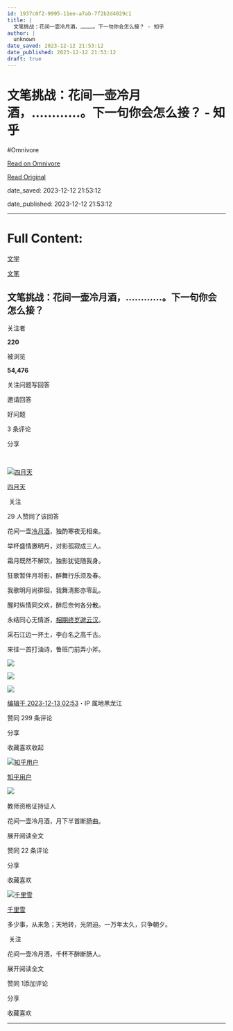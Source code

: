 ```yaml
---
id: 1937c0f2-9995-11ee-a7ab-7f2b2d4029c1
title: |
  文笔挑战：花间一壶冷月酒，…………。下一句你会怎么接？ - 知乎
author: |
  unknown
date_saved: 2023-12-12 21:53:12
date_published: 2023-12-12 21:53:12
draft: true
---
```


# 文笔挑战：花间一壶冷月酒，…………。下一句你会怎么接？ - 知乎
#Omnivore

[Read on Omnivore](https://omnivore.app/me/-18c6261a16d)

[Read Original](https://www.zhihu.com/question/634506538/answer/3323775522)

date_saved: 2023-12-12 21:53:12

date_published: 2023-12-12 21:53:12

--- 

# Full Content: 

[文学](https://www.zhihu.com/topic/19556423)

[文笔](https://www.zhihu.com/topic/19573489)

## 文笔挑战：花间一壶冷月酒，…………。下一句你会怎么接？

关注者

**220**

被浏览

**54,476**

关注问题​写回答

​邀请回答

​好问题

​3 条评论

​分享

​

[![四月天](https://proxy-prod.omnivore-image-cache.app/0x0,sYZn5_0KfmnxgOd3_gjT_eYNCkc6Pukfx-POSj06COAc/https://pica.zhimg.com/v2-9ef18e3430df3b9caf3635859f6636b0_l.jpg?source=2c26e567)](https://www.zhihu.com/people/51-23-55-60-69)

[四月天](https://www.zhihu.com/people/51-23-55-60-69)

​ 关注

29 人赞同了该回答

花间一壶[冷月酒](https://www.zhihu.com/search?q=%E5%86%B7%E6%9C%88%E9%85%92&search%5Fsource=Entity&hybrid%5Fsearch%5Fsource=Entity&hybrid%5Fsearch%5Fextra=%7B%22sourceType%22%3A%22answer%22%2C%22sourceId%22%3A3323775522%7D)，独酌寒夜无相亲。

举杯盛情邀明月，对影孤寂成三人。

霜月既然不解饮，独影犹徒随我身。

狂歌暂伴月将影，醉舞行乐须及春。

我歌明月尚徘徊，我舞清影亦零乱。

醒时纵情同交欢，醉后奈何各分散。

永结同心无情游，[相期终岁邈云汉](https://www.zhihu.com/search?q=%E7%9B%B8%E6%9C%9F%E7%BB%88%E5%B2%81%E9%82%88%E4%BA%91%E6%B1%89&search%5Fsource=Entity&hybrid%5Fsearch%5Fsource=Entity&hybrid%5Fsearch%5Fextra=%7B%22sourceType%22%3A%22answer%22%2C%22sourceId%22%3A3323775522%7D)。

采石江边一抔土，李白名之高千古。

来往一首打油诗，鲁班门前弄小斧。

![](https://proxy-prod.omnivore-image-cache.app/1280x926,ssGvIhjkUqQn508lNLtyhcSA1lSIU0vHLZOLWR6nq-bI/https://pic1.zhimg.com/50/v2-889aa6eed2ea460c3f4c0ad61a5ea577_720w.jpg?source=2c26e567)

![](https://proxy-prod.omnivore-image-cache.app/1280x724,sAbyPg1ptcAQLi6tL8pjd8WDK_ZKUyotLX70fWL1g2PA/https://pic1.zhimg.com/50/v2-75192f394d542569af14c3d8c533ea25_720w.jpg?source=2c26e567)

![](https://proxy-prod.omnivore-image-cache.app/1280x940,sXI1mc0ay_3Wc4aoARzBixHjuSUMTdQf9RSx_zk4udXg/https://pic1.zhimg.com/50/v2-e842777e50b4b8b59f22fd6f405dafba_720w.jpg?source=2c26e567)

[编辑于 2023-12-13 02:53](https://www.zhihu.com/question/634506538/answer/3323775522)・IP 属地黑龙江

​赞同 29​​9 条评论

​分享

​收藏​喜欢收起​

[![知乎用户](https://proxy-prod.omnivore-image-cache.app/0x0,sYPOst_vEAudSx_wTU8sqAW1P6hYvsnvtGO6ogPfY6n0/https://picx.zhimg.com/v2-abed1a8c04700ba7d72b45195223e0ff_l.jpg?source=1def8aca)](https://www.zhihu.com/people/b87c682077fae9e4c20ae4d748e21a05)

[知乎用户](https://www.zhihu.com/people/b87c682077fae9e4c20ae4d748e21a05)

[​](https://www.zhihu.com/question/48510028)​![](https://proxy-prod.omnivore-image-cache.app/0x0,sRpP1H2oa_TfsDLpATwsIt6ipVLRN7HlUZGTch2Ee4JQ/https://picx.zhimg.com/v2-4812630bc27d642f7cafcd6cdeca3d7a.jpg?source=88ceefae)

教师资格证持证人

花间一壶冷月酒，月下半首断肠曲。

展开阅读全文​

​赞同 2​​2 条评论

​分享

​收藏​喜欢

[![千里雪](https://proxy-prod.omnivore-image-cache.app/0x0,segW06UfcozBqgOLEcJny-aMPVMfMBlyYx3tpnPWaNFw/https://picx.zhimg.com/33376309183b9a747cdaed920de66b23_l.jpg?source=1def8aca)](https://www.zhihu.com/people/yue-du-xiu-shen)

[千里雪](https://www.zhihu.com/people/yue-du-xiu-shen)

多少事，从来急；天地转，光阴迫。一万年太久，只争朝夕。

​ 关注

花间一壶冷月酒，千杯不醉断肠人。

展开阅读全文​

​赞同 1​​添加评论

​分享

​收藏​喜欢

---

